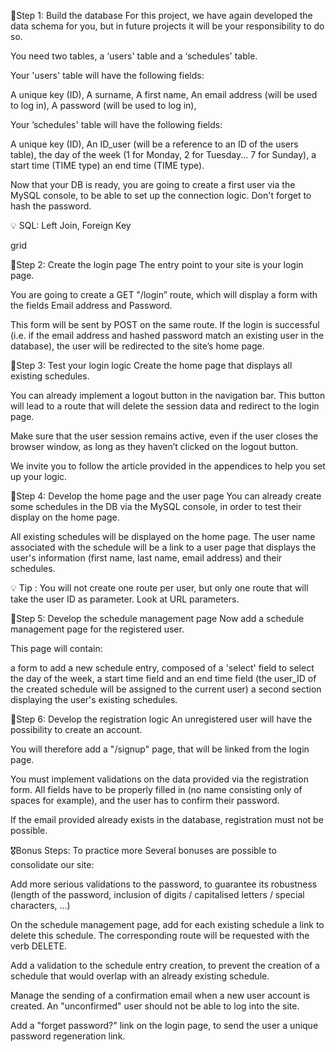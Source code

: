 🚩Step 1: Build the database For this project, we have again developed the data schema for you, but in future projects it will be your responsibility to do so.

You need two tables, a ‘users' table and a ‘schedules' table.

Your 'users' table will have the following fields:

A unique key (ID), A surname, A first name, An email address (will be used to log in), A password (will be used to log in),

Your ’schedules' table will have the following fields:

A unique key (ID), An ID_user (will be a reference to an ID of the users table), the day of the week (1 for Monday, 2 for Tuesday... 7 for Sunday), a start time (TIME type) an end time (TIME type).

Now that your DB is ready, you are going to create a first user via the MySQL console, to be able to set up the connection logic. Don't forget to hash the password.

💡 SQL: Left Join, Foreign Key

grid

🚩Step 2: Create the login page The entry point to your site is your login page.

You are going to create a GET "/login” route, which will display a form with the fields Email address and Password.

This form will be sent by POST on the same route. If the login is successful (i.e. if the email address and hashed password match an existing user in the database), the user will be redirected to the site’s home page.

🚩Step 3: Test your login logic Create the home page that displays all existing schedules.

You can already implement a logout button in the navigation bar. This button will lead to a route that will delete the session data and redirect to the login page.

Make sure that the user session remains active, even if the user closes the browser window, as long as they haven’t clicked on the logout button.

We invite you to follow the article provided in the appendices to help you set up your logic.

🚩Step 4: Develop the home page and the user page You can already create some schedules in the DB via the MySQL console, in order to test their display on the home page.

All existing schedules will be displayed on the home page. The user name associated with the schedule will be a link to a user page that displays the user's information (first name, last name, email address) and their schedules.

💡 Tip : You will not create one route per user, but only one route that will take the user ID as parameter. Look at URL parameters.

🚩Step 5: Develop the schedule management page Now add a schedule management page for the registered user.

This page will contain:

a form to add a new schedule entry, composed of a 'select' field to select the day of the week, a start time field and an end time field (the user_ID of the created schedule will be assigned to the current user) a second section displaying the user's existing schedules.

🚩Step 6: Develop the registration logic An unregistered user will have the possibility to create an account.

You will therefore add a "/signup" page, that will be linked from the login page.

You must implement validations on the data provided via the registration form. All fields have to be properly filled in (no name consisting only of spaces for example), and the user has to confirm their password.

If the email provided already exists in the database, registration must not be possible.

🎖Bonus Steps: To practice more Several bonuses are possible to consolidate our site:

Add more serious validations to the password, to guarantee its robustness (length of the password, inclusion of digits / capitalised letters / special characters, ...)

On the schedule management page, add for each existing schedule a link to delete this schedule. The corresponding route will be requested with the verb DELETE.

Add a validation to the schedule entry creation, to prevent the creation of a schedule that would overlap with an already existing schedule.

Manage the sending of a confirmation email when a new user account is created. An "unconfirmed" user should not be able to log into the site.

Add a "forget password?" link on the login page, to send the user a unique password regeneration link.
